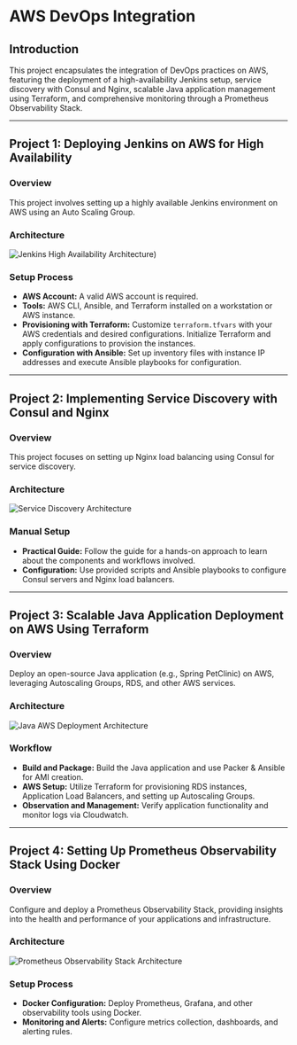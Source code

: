 # AWS DevOps Integration

## Introduction

This project encapsulates the integration of DevOps practices on AWS, featuring the deployment of a high-availability Jenkins setup, service discovery with Consul and Nginx, scalable Java application management using Terraform, and comprehensive monitoring through a Prometheus Observability Stack.

---

## Project 1: Deploying Jenkins on AWS for High Availability

### Overview
This project involves setting up a highly available Jenkins environment on AWS using an Auto Scaling Group. 

### Architecture
![Jenkins High Availability Architecture](![image](https://github.com/RedisMadani/aws-devops-integration/assets/136177376/90e8aacf-a617-481e-96e7-942ecb08a56c)
))


### Setup Process
- **AWS Account:** A valid AWS account is required.
- **Tools:** AWS CLI, Ansible, and Terraform installed on a workstation or AWS instance.
- **Provisioning with Terraform:** Customize `terraform.tfvars` with your AWS credentials and desired configurations. Initialize Terraform and apply configurations to provision the instances.
- **Configuration with Ansible:** Set up inventory files with instance IP addresses and execute Ansible playbooks for configuration.

---

## Project 2: Implementing Service Discovery with Consul and Nginx

### Overview
This project focuses on setting up Nginx load balancing using Consul for service discovery.

### Architecture
![Service Discovery Architecture](service-discovery.png)

### Manual Setup
- **Practical Guide:** Follow the guide for a hands-on approach to learn about the components and workflows involved.
- **Configuration:** Use provided scripts and Ansible playbooks to configure Consul servers and Nginx load balancers.

---

## Project 3: Scalable Java Application Deployment on AWS Using Terraform

### Overview
Deploy an open-source Java application (e.g., Spring PetClinic) on AWS, leveraging Autoscaling Groups, RDS, and other AWS services.

### Architecture
![Java AWS Deployment Architecture](java-aws.png)

### Workflow
- **Build and Package:** Build the Java application and use Packer & Ansible for AMI creation.
- **AWS Setup:** Utilize Terraform for provisioning RDS instances, Application Load Balancers, and setting up Autoscaling Groups.
- **Observation and Management:** Verify application functionality and monitor logs via Cloudwatch.

---

## Project 4: Setting Up Prometheus Observability Stack Using Docker

### Overview
Configure and deploy a Prometheus Observability Stack, providing insights into the health and performance of your applications and infrastructure.

### Architecture
![Prometheus Observability Stack Architecture](image.png)

### Setup Process
- **Docker Configuration:** Deploy Prometheus, Grafana, and other observability tools using Docker.
- **Monitoring and Alerts:** Configure metrics collection, dashboards, and alerting rules.
